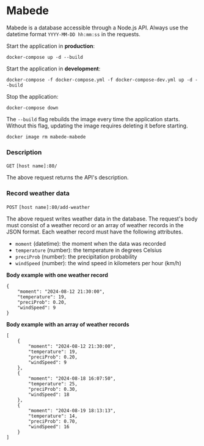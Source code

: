 # Mabede

Mabede is a database accessible through a Node.js API.
Always use the datetime format `YYYY-MM-DD hh:mm:ss` in the requests.

Start the application in **production**:
```
docker-compose up -d --build
```

Start the application in **development**:
```
docker-compose -f docker-compose.yml -f docker-compose-dev.yml up -d --build
```

Stop the application:
```
docker-compose down
```

The `--build` flag rebuilds the image every time the application starts.
Without this flag, updating the image requires deleting it before starting.
```
docker image rm mabede-mabede
```

### Description

`GET` `[host name]:80/`

The above request returns the API's description.

### Record weather data

`POST` `[host name]:80/add-weather`

The above request writes weather data in the database.
The request's body must consist of a weather record or
an array of weather records in the JSON format.
Each weather record must have the following attributes.

* `moment` (datetime): the moment when the data was recorded
* `temperature` (number): the temperature in degrees Celsius
* `preciProb` (number): the precipitation probability
* `windSpeed` (number): the wind speed in kilometers per hour (km/h)

**Body example with one weather record**
```
{
    "moment": "2024-08-12 21:30:00",
    "temperature": 19,
    "preciProb": 0.20,
    "windSpeed": 9
}
```

**Body example with an array of weather records**
```
[
    {
        "moment": "2024-08-12 21:30:00",
        "temperature": 19,
        "preciProb": 0.20,
        "windSpeed": 9
    },
    {
        "moment": "2024-08-18 16:07:50",
        "temperature": 25,
        "preciProb": 0.30,
        "windSpeed": 18
    },
    {
        "moment": "2024-08-19 18:13:13",
        "temperature": 14,
        "preciProb": 0.70,
        "windSpeed": 16
    }
]
```
